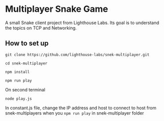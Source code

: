 # Multiplayer Snake Game

A small Snake client project from Lighthouse Labs. Its goal is to understand the topics on TCP and Networking.

## How to set up

`git clone https://github.com/lighthouse-labs/snek-multiplayer.git`

`cd snek-multiplayer`

`npm install`

`npm run play`

On second terminal

`node play.js`

In constant.js file, change the IP address and host to connect to host from snek-multiplayers when you `npm run play` in snek-multiplayer folder
